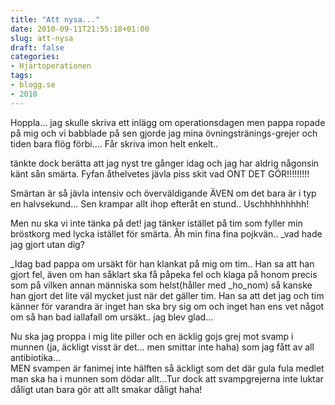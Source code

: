 ```yaml
---
title: "Att nysa..."
date: 2010-09-11T21:55:18+01:00
slug: att-nysa
draft: false
categories:
- Hjärtoperationen
tags:
- blogg.se
- 2010
---
```

Hoppla... jag skulle skriva ett inlägg om operationsdagen men pappa ropade på mig och vi babblade på sen gjorde jag mina övningstränings-grejer och tiden bara flög förbi.... Får skriva imon helt enkelt..  
  
tänkte dock berätta att jag nyst tre gånger idag och jag har aldrig någonsin känt sån smärta. Fyfan åthelvetes jävla piss skit vad ONT DET GÖR!!!!!!!!!  
  
Smärtan är så jävla intensiv och överväldigande ÄVEN om det bara är i typ en halvsekund... Sen krampar allt ihop efteråt en stund.. Uschhhhhhhhh!  
  
  
Men nu ska vi inte tänka på det! jag tänker istället på tim som fyller min bröstkorg med lycka istället för smärta. Åh min fina fina pojkvän.. _vad hade jag gjort utan dig?  
  
_Idag bad pappa om ursäkt för han klankat på mig om tim.. Han sa att han gjort fel, även om han såklart ska få påpeka fel och klaga på honom precis som på vilken annan människa som helst(håller med _ho_nom) så kanske han gjort det lite väl mycket just när det gäller tim. Han sa att det jag och tim känner för varandra är inget han ska bry sig om och inget han ens vet något om så han bad iallafall om ursäkt.. jag blev glad...  
  
  
Nu ska jag proppa i mig lite piller och en äcklig gojs grej mot svamp i munnen (ja, äckligt visst är det... men smittar inte haha) som jag fått av all antibiotika...  
MEN svampen är fanimej inte hälften så äckligt som det där gula fula medlet man ska ha i munnen som dödar allt...Tur dock att svampgrejerna inte luktar dåligt utan bara gör att allt smakar dåligt haha!